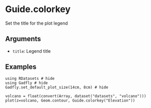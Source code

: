 # Guide.colorkey

Set the title for the plot legend

## Arguments
  * `title`: Legend title

## Examples

```@example 1
using RDatasets # hide
using Gadfly # hide
Gadfly.set_default_plot_size(14cm, 8cm) # hide
```

```@example 1
volcano = float(convert(Array, dataset("datasets", "volcano")))
plot(z=volcano, Geom.contour, Guide.colorkey("Elevation"))
```
